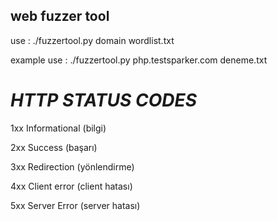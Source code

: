 ## web fuzzer tool



use : ./fuzzertool.py domain wordlist.txt

example use : ./fuzzertool.py php.testsparker.com deneme.txt




# *HTTP STATUS CODES*

1xx Informational (bilgi)

2xx Success (başarı)

3xx Redirection (yönlendirme)

4xx Client error (client hatası)

5xx Server Error (server hatası)
